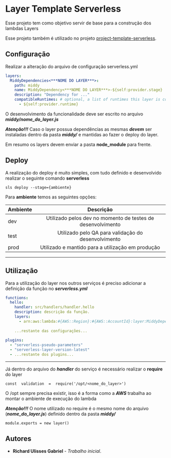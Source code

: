 # Layer Template Serverless

Esse projeto tem como objetivo servir de base para a construção dos lambdas Layers

Esse projeto também é utilizado no projeto [project-template-serverless](https://github.com/RichardUlissesGabriel/project-template-serverless).

 ## Configuração
Realizar a alteração do arquivo de configuração serverless.yml
````yaml
layers:
  MiddyDependencies<***NOME DO LAYER***>:
    path: middy
    name: MiddyDependency<***NOME DO LAYER***>-${self:provider.stage}
    description: "Dependency for ..."
    compatibleRuntimes: # optional, a list of runtimes this layer is compatible with
      - ${self:provider.runtime}
````

O desenvolvimento da funcionalidade deve ser escrito no arquivo ***middy/nome_do_layer.js***

***Atenção!!!*** 
Caso o layer possua dependências as mesmas ***devem*** ser instaladas dentro da pasta ***middy/*** e mantidas ao fazer o deploy do layer.

Em resumo os layers devem enviar a pasta **node_module** para frente.

## Deploy
A realização do deploy é muito simples, com tudo definido e desenvolvido realizar o seguinte comando **serverless**

```
sls deploy --stage={ambiente}
```

Para **ambiente** temos as seguintes opções:

| Ambiente | Descrição                                                   |
| -------- |:-----------------------------------------------------------:|
| dev      | Utilizado pelos dev no momento de testes de desenvolvimento |
| test     | Utilizado pelo QA para validação do desenvolvimento         |
| prod     | Utilizado e mantido para a utilização em produção           |

---
## Utilização
Para a utilização do layer nos outros serviços é preciso adicionar a definição da função no ***serverless.yml***
```yaml
functions:
  hello:
    handler: src/handlers/handler.hello
    description: descrição da função.
    layers:
      - arn:aws:lambda:#{AWS::Region}:#{AWS::AccountId}:layer:MiddyDependencies<***NOME DO LAYER***>-${self:provider.stage}:latest
    
    ...restante das configurações...
    
plugins:
  - "serverless-pseudo-parameters"
  - "serverless-layer-version-latest"
  - ...restante dos plugins...
```
---
Já dentro do arquivo do ***handler*** do serviço é necessário realizar o **require** do layer
```
const  validation  =  require('/opt/<nome_do_layer>')
```
O /opt sempre precisa existir, isso é a forma como a ***AWS*** trabalha ao montar o ambiente de execução do lambda

***Atenção!!!***
O nome utilizado no require é o mesmo nome do arquivo (***nome_do_layer.js***) definido dentro da pasta ***middy/***
```
module.exports = new layer()
```

## Autores
*  **Richard Ulisses Gabriel** - *Trabalho inicial*.